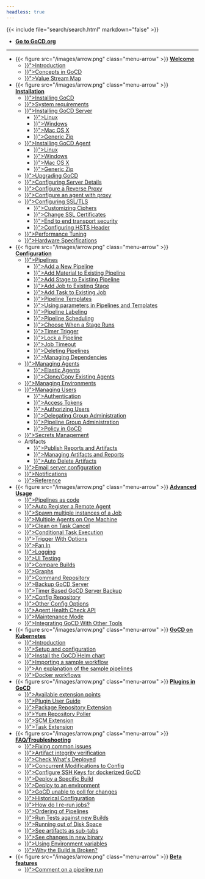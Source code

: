 ```yaml
---
headless: true
---
```

{{< include file="search/search.html" markdown="false" >}}

<ul>
  <li class="level1">
    <a href="https://www.gocd.org/"><b>Go to GoCD.org</b></a>
  </li>
</ul>

<hr>

<ul>
  <li class="level1 has-children">
    {{< figure src="/images/arrow.png" class="menu-arrow" >}}
    <a href="#"><b>Welcome</b></a>
    <ul>
      <li class="level2"><a href="{{< relref "/_index.md" >}}">Introduction</a></li>
      <li class="level2"><a href="{{< relref "introduction/concepts_in_go.md" >}}">Concepts in GoCD</a></li>
      <li class="level2"><a href="{{< relref "navigation/value_stream_map.md" >}}">Value Stream Map</a></li>
    </ul>
  </li>

  <li class="level1 has-children">
    {{< figure src="/images/arrow.png" class="menu-arrow" >}}
    <a href="#"><b>Installation</b></a>
    <ul>
      <li class="level2"><a href="{{< relref "installation/_index.md" >}}">Installing GoCD</a></li>
      <li class="level2"><a href="{{< relref "installation/system_requirements.md" >}}">System requirements</a></li>
      <li class="level2"><a href="{{< relref "installation/installing_go_server.md" >}}">Installing GoCD Server</a>
        <ul>
          <li class="level3"><a href="{{< relref "installation/install/server/linux.md" >}}">Linux</a></li>
          <li class="level3"><a href="{{< relref "installation/install/server/windows.md" >}}">Windows</a></li>
          <li class="level3"><a href="{{< relref "installation/install/server/osx.md" >}}">Mac OS X</a></li>
          <li class="level3"><a href="{{< relref "installation/install/server/zip.md" >}}">Generic Zip</a></li>
        </ul>
      </li>
      <li class="level2"><a href="{{< relref "installation/installing_go_agent.md" >}}">Installing GoCD Agent</a>
        <ul>
          <li class="level3"><a href="{{< relref "installation/install/agent/linux.md" >}}">Linux</a></li>
          <li class="level3"><a href="{{< relref "installation/install/agent/windows.md" >}}">Windows</a></li>
          <li class="level3"><a href="{{< relref "installation/install/agent/osx.md" >}}">Mac OS X</a></li>
          <li class="level3"><a href="{{< relref "installation/install/agent/zip.md" >}}">Generic Zip</a></li>
        </ul>
      </li>
      <li class="level2"><a href="{{< relref "installation/upgrading_go.md" >}}">Upgrading GoCD</a></li>
      <li class="level2"><a href="{{< relref "installation/configuring_server_details.md" >}}">Configuring Server Details</a></li>
      <li class="level2"><a href="{{< relref "installation/configure-reverse-proxy.md" >}}">Configure a Reverse Proxy</a></li>
      <li class="level2"><a href="{{< relref "installation/configure-agent-proxy.md" >}}">Configure an agent with proxy</a></li>
      <li class="level2"><a href="{{< relref "installation/ssl_tls_config.md" >}}">Configuring SSL/TLS</a>
        <ul>
          <li class="level3"><a href="{{< relref "installation/ssl_tls/setting_up_ciphers.md" >}}">Customizing Ciphers</a></li>
          <li class="level3"><a href="{{< relref "installation/ssl_tls/custom_server_certificate.md" >}}">Change SSL Certificates</a></li>
          <li class="level3"><a href="{{< relref "installation/ssl_tls/end_to_end_transport_security.md" >}}">End to end transport security</a></li>
          <li class="level3"><a href="{{< relref "installation/ssl_tls/configuring_hsts_header.md" >}}">Configuring HSTS Header</a></li>
        </ul>
      </li>
      <li class="level2"><a href="{{< relref "installation/performance_tuning.md" >}}">Performance Tuning</a></li>
      <li class="level2"><a href="{{< relref "installation/hardware_specifications.md" >}}">Hardware Specifications</a></li>
    </ul>
  </li>

  <li class="level1 has-children">
    {{< figure src="/images/arrow.png" class="menu-arrow" >}}
    <a href="#"><b>Configuration</b></a>
    <ul>
      <li class="level2"><a href="{{< relref "configuration/pipelines.md" >}}">Pipelines</a>
        <ul>
          <li class="level3"><a href="{{< relref "configuration/quick_pipeline_setup.md" >}}">Add a New Pipeline</a></li>
          <li class="level3"><a href="{{< relref "configuration/admin_add_material.md" >}}">Add Material to Existing Pipeline</a></li>
          <li class="level3"><a href="{{< relref "configuration/admin_add_stage.md" >}}">Add Stage to Existing Pipeline</a></li>
          <li class="level3"><a href="{{< relref "configuration/admin_add_job.md" >}}">Add Job to Existing Stage</a></li>
          <li class="level3"><a href="{{< relref "configuration/admin_add_task.md" >}}">Add Task to Existing Job</a></li>
          <li class="level3"><a href="{{< relref "configuration/pipeline_templates.md" >}}">Pipeline Templates</a></li>
          <li class="level3"><a href="{{< relref "configuration/admin_use_parameters_in_configuration.md" >}}">Using parameters in Pipelines and Templates</a></li>
          <li class="level3"><a href="{{< relref "configuration/pipeline_labeling.md" >}}">Pipeline Labeling</a></li>
          <li class="level3"><a href="{{< relref "configuration/pipeline_scheduling.md" >}}">Pipeline Scheduling</a></li>
          <li class="level3"><a href="{{< relref "configuration/dev_choose_when_stage_runs.md" >}}">Choose When a Stage Runs</a></li>
          <li class="level3"><a href="{{< relref "configuration/admin_timer.md" >}}">Timer Trigger</a></li>
          <li class="level3"><a href="{{< relref "configuration/admin_lock_pipelines.md" >}}">Lock a Pipeline</a></li>
          <li class="level3"><a href="{{< relref "configuration/job_timeout.md" >}}">Job Timeout</a></li>
          <li class="level3"><a href="{{< relref "configuration/deleting_pipelines.md" >}}">Deleting Pipelines</a></li>
          <li class="level3"><a href="{{< relref "configuration/managing_dependencies.md" >}}">Managing Dependencies</a></li>
        </ul>
      </li>
      <li class="level2"><a href="{{< relref "configuration/managing_a_build_cloud.md" >}}">Managing Agents</a>
        <ul>
          <li class="level3"><a href="{{< relref "configuration/elastic_agents.md" >}}">Elastic Agents</a></li>
          <li class="level3"><a href="{{< relref "configuration/clone_existing_agents.md" >}}">Clone/Copy Existing Agents</a></li>
        </ul>
      </li>
      <li class="level2"><a href="{{< relref "configuration/managing_environments.md" >}}">Managing Environments</a></li>
      <li class="level2"><a href="{{< relref "configuration/managing_users.md" >}}">Managing Users</a>
        <ul>
          <li class="level3"><a href="{{< relref "configuration/dev_authentication.md" >}}">Authentication</a></li>
          <li class="level3"><a href="{{< relref "configuration/access_tokens.md" >}}">Access Tokens</a></li>
          <li class="level3"><a href="{{< relref "configuration/dev_authorization.md" >}}">Authorizing Users</a></li>
          <li class="level3"><a href="{{< relref "configuration/delegating_group_administration.md" >}}">Delegating Group Administration</a></li>
          <li class="level3"><a href="{{< relref "configuration/pipeline_group_admin_config.md" >}}">Pipeline Group Administration</a></li>
          <li class="level3"><a href="{{< relref "configuration/policy_in_gocd.md" >}}">Policy in GoCD</a></li>
        </ul>
      </li>
      <li class="level2"><a href="{{< relref "configuration/secrets_management.md" >}}">Secrets Management</a>
      </li>
      <li class="level2">Artifacts
        <ul>
          <li class="level3"><a href="{{< relref "configuration/dev_upload_test_report.md" >}}">Publish Reports and Artifacts</a></li>
          <li class="level3"><a href="{{< relref "configuration/managing_artifacts_and_reports.md" >}}">Managing Artifacts and Reports</a></li>
          <li class="level3"><a href="{{< relref "configuration/delete_artifacts.md" >}}">Auto Delete Artifacts</a></li>
        </ul>
      </li>
      <li class="level2"><a href="{{< relref "configuration/admin_mailhost_info.md" >}}">Email server configuration</a></li>
      <li class="level2"><a href="{{< relref "configuration/dev_notifications.md" >}}">Notifications</a></li>
      <li class="level2"><a href="{{< relref "configuration/configuration_reference.md" >}}">Reference</a></li>
    </ul>
  </li>

  <li class="level1 has-children">
    {{< figure src="/images/arrow.png" class="menu-arrow" >}}
    <a href="#"><b>Advanced Usage</b></a>
    <ul>
      <li class="level2"><a href="{{< relref "advanced_usage/pipelines_as_code.md" >}}">Pipelines as code</a></li>
      <li class="level2"><a href="{{< relref "advanced_usage/agent_auto_register.md" >}}">Auto Register a Remote Agent</a></li>
      <li class="level2"><a href="{{< relref "advanced_usage/admin_spawn_multiple_jobs.md" >}}">Spawn multiple instances of a Job</a></li>
      <li class="level2"><a href="{{< relref "advanced_usage/admin_install_multiple_agents.md" >}}">Multiple Agents on One Machine</a></li>
      <li class="level2"><a href="{{< relref "advanced_usage/dev_clean_up_when_cancel.md" >}}">Clean on Task Cancel</a></li>
      <li class="level2"><a href="{{< relref "advanced_usage/dev_conditional_task_execution.md" >}}">Conditional Task Execution</a></li>
      <li class="level2"><a href="{{< relref "advanced_usage/trigger_with_options.md" >}}">Trigger With Options</a></li>
      <li class="level2"><a href="{{< relref "advanced_usage/fan_in.md" >}}">Fan In</a></li>
      <li class="level2"><a href="{{< relref "advanced_usage/logging.md" >}}">Logging</a></li>
      <li class="level2"><a href="{{< relref "advanced_usage/ui_testing.md" >}}">UI Testing</a></li>
      <li class="level2"><a href="{{< relref "advanced_usage/compare_pipelines.md" >}}">Compare Builds</a></li>
      <li class="level2"><a href="{{< relref "advanced_usage/stage_duration_chart.md" >}}">Graphs</a></li>
      <li class="level2"><a href="{{< relref "advanced_usage/command_repository.md" >}}">Command Repository</a></li>
      <li class="level2"><a href="{{< relref "advanced_usage/one_click_backup.md" >}}">Backup GoCD Server</a></li>
      <li class="level2"><a href="{{< relref "advanced_usage/cron_backup.md" >}}">Timer Based GoCD Server Backup</a></li>
      <li class="level2"><a href="{{< relref "advanced_usage/config_repo.md" >}}">Config Repository</a></li>
      <li class="level2"><a href="{{< relref "advanced_usage/other_config_options.md" >}}">Other Config Options</a></li>
      <li class="level2"><a href="{{< relref "advanced_usage/agent-health-check-api.md" >}}">Agent Health Check API</a></li>
      <li class="level2"><a href="{{< relref "advanced_usage/maintenance_mode.md" >}}">Maintenance Mode</a></li>
      <li class="level2"><a href="{{< relref "integration/_index.md" >}}">Integrating GoCD With Other Tools</a></li>
    </ul>
  </li>

  <li class="level1 has-children">
    {{< figure src="/images/arrow.png" class="menu-arrow" >}}
    <a href="#"><b>GoCD on Kubernetes</b></a>
    <ul>
      <li class="level2"><a href="{{< relref "gocd_on_kubernetes/introduction.md" >}}">Introduction</a></li>
      <li class="level2"><a href="{{< relref "gocd_on_kubernetes/setup_and_configuration.md" >}}">Setup and configuration</a></li>
      <li class="level2"><a href="{{< relref "gocd_on_kubernetes/helm_install.md" >}}">Install the GoCD Helm chart</a></li>
      <li class="level2"><a href="{{< relref "gocd_on_kubernetes/importing_a_sample_workflow.md" >}}">Importing a sample workflow</a></li>
      <li class="level2"><a href="{{< relref "gocd_on_kubernetes/sample_pipelines_explained.md" >}}">An explanation of the sample pipelines</a></li>
      <li class="level2"><a href="{{< relref "gocd_on_kubernetes/docker_workflows.md" >}}">Docker workflows</a></li>
    </ul>
  </li>

  <li class="level1 has-children">
    {{< figure src="/images/arrow.png" class="menu-arrow" >}}
    <a href="#"><b>Plugins in GoCD</b></a>
    <ul>
      <li class="level2"><a href="{{< relref "extension_points/_index.md" >}}">Available extension points</a></li>
      <li class="level2"><a href="{{< relref "extension_points/plugin_user_guide.md" >}}">Plugin User Guide</a></li>
      <li class="level2"><a href="{{< relref "extension_points/package_repository_extension.md" >}}">Package Repository Extension</a></li>
      <li class="level2"><a href="{{< relref "extension_points/yum_repository_poller.md" >}}">Yum Repository Poller</a></li>
      <li class="level2"><a href="{{< relref "extension_points/scm_extension.md" >}}">SCM Extension</a></li>
      <li class="level2"><a href="{{< relref "extension_points/task_extension.md" >}}">Task Extension</a></li>
    </ul>
  </li>

  <li class="level1 has-children">
    {{< figure src="/images/arrow.png" class="menu-arrow" >}}
    <a href="#"><b>FAQ/Troubleshooting</b></a>
    <ul>
      <li class="level2"><a href="{{< relref "faq/fixing_common_issues.md" >}}">Fixing common issues</a></li>
      <li class="level2"><a href="{{< relref "faq/artifact_integrity.md" >}}">Artifact integrity verification</a></li>
      <li class="level2"><a href="{{< relref "faq/rm_what_is_deployed.md" >}}">Check What's Deployed</a></li>
      <li class="level2"><a href="{{< relref "faq/concurrent_config_modifications.md" >}}">Concurrent Modifications to Config</a></li>
      <li class="level2"><a href="{{< relref "faq/docker_container_ssh_keys.md" >}}">Configure SSH Keys for dockerized GoCD</a></li>
      <li class="level2"><a href="{{< relref "faq/deploy_a_specific_build_to_an_environment.md" >}}">Deploy a Specific Build</a></li>
      <li class="level2"><a href="{{< relref "faq/rm_deploy_to_environment.md" >}}">Deploy to an environment</a></li>
      <li class="level2"><a href="{{< relref "faq/material_update_hung.md" >}}">GoCD unable to poll for changes</a></li>
      <li class="level2"><a href="{{< relref "faq/stage_old_config.md" >}}">Historical Configuration</a></li>
      <li class="level2"><a href="{{< relref "faq/job_rerun.md" >}}">How do I re-run jobs?</a></li>
      <li class="level2"><a href="{{< relref "faq/ordering_of_pipelines.md" >}}">Ordering of Pipelines</a></li>
      <li class="level2"><a href="{{< relref "faq/dependency_management.md" >}}">Run Tests against new Builds</a></li>
      <li class="level2"><a href="{{< relref "faq/admin_out_of_disk_space.md" >}}">Running out of Disk Space</a></li>
      <li class="level2"><a href="{{< relref "faq/dev_see_artifact_as_tab.md" >}}">See artifacts as sub-tabs</a></li>
      <li class="level2"><a href="{{< relref "faq/tester_what_has_changed.md" >}}">See changes in new binary</a></li>
      <li class="level2"><a href="{{< relref "faq/dev_use_current_revision_in_build.md" >}}">Using Environment variables</a></li>
      <li class="level2"><a href="{{< relref "faq/dev_understand_why_build_broken.md" >}}">Why the Build is Broken?</a></li>
    </ul>
  </li>

  <li class="level1 has-children">
    {{< figure src="/images/arrow.png" class="menu-arrow" >}}
    <a href="#"><b>Beta features</b></a>
    <ul>
      <li class="level2"><a href="{{< relref "beta/comment_on_pipeline_run.md" >}}">Comment on a pipeline run</a></li>
    </ul>
  </li>
</ul>
